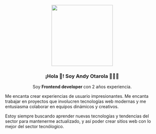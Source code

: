 <p align="center" width="300">
   <img align="center" width="200" src="https://avatars.githubusercontent.com/u/26589359?v=4" />
   <h3 align="center">¡Hola 👋! Soy Andy Otarola 👨🏻‍💻</h3>
</p>
<p align="center">Soy <strong>Frontend developer </strong> con 2 años experiencia.</p>

<p>
Me encanta crear experiencias de usuario impresionantes. Me encanta trabajar en proyectos que involucren tecnologías web modernas y me entusiasma colaborar en equipos dinámicos y creativos.
</p>

<p>
Estoy siempre buscando aprender nuevas tecnologías y tendencias del sector para mantenerme actualizado, y así poder crear sitios web con lo mejor del sector tecnólogico.
</p>

